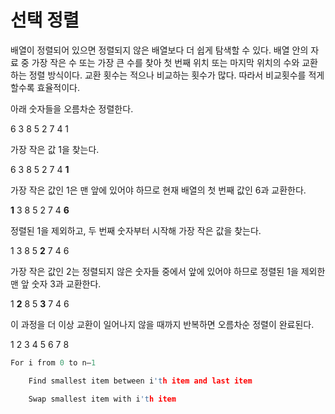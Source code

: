 # 선택 정렬

배열이 정렬되어 있으면 정렬되지 않은 배열보다 더 쉽게 탐색할 수 있다. 배열 안의 자료 중 가장 작은 수 또는 가장 큰 수를 찾아 첫 번째 위치 또는 마지막 위치의 수와 교환하는 정렬 방식이다. 교환 횟수는 적으나 비교하는 횟수가 많다. 따라서 비교횟수를 적게 할수록 효율적이다.

아래 숫자들을 오름차순 정렬한다.

6 3 8 5 2 7 4 1

가장 작은 값 1을 찾는다.

6 3 8 5 2 7 4 **1**

가장 작은 값인 1은 맨 앞에 있어야 하므로 현재 배열의 첫 번째 값인 6과 교환한다.

**1** 3 8 5 2 7 4 **6**

정렬된 1을 제외하고, 두 번째 숫자부터 시작해 가장 작은 값을 찾는다.

1 3 8 5 **2** 7 4 6

가장 작은 값인 2는 정렬되지 않은 숫자들 중에서 앞에 있어야 하므로 정렬된 1을 제외한 맨 앞 숫자 3과 교환한다.

1 **2** 8 5 **3** 7 4 6

이 과정을 더 이상 교환이 일어나지 않을 때까지 반복하면 오름차순 정렬이 완료된다.

1 2 3 4 5 6 7 8

```c
For i from 0 to n–1

    Find smallest item between i'th item and last item

    Swap smallest item with i'th item
```

